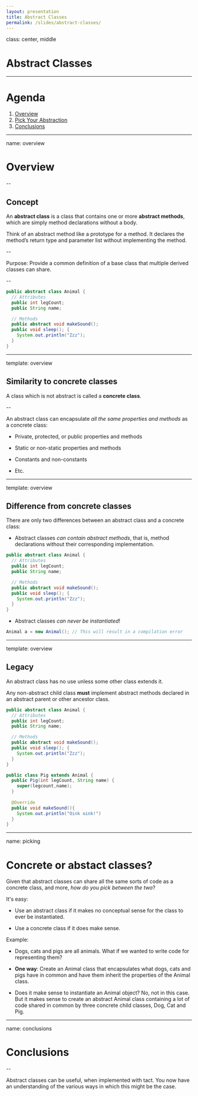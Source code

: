 ```yaml
---
layout: presentation
title: Abstract Classes
permalink: /slides/abstract-classes/
---
```


class: center, middle

# Abstract Classes

---

# Agenda

1. [Overview](#concept)
1. [Pick Your Abstraction](#picking)
1. [Conclusions](#conclusions)

---

name: overview

# Overview

--

## Concept

An **abstract class** is a class that contains one or more **abstract methods**, which are simply method declarations without a body.

Think of an abstract method like a prototype for a method. It declares the method’s return type and parameter list without implementing the method.

--

Purpose: Provide a common definition of a base class that multiple derived classes can share.

--

```java
public abstract class Animal {
  // Attributes
  public int legCount;
  public String name;

  // Methods
  public abstract void makeSound();
  public void sleep(); {
    System.out.println("Zzz");
  }
}
```

---

template: overview

## Similarity to concrete classes

A class which is not abstract is called a **concrete class**.

--

An abstract class can encapsulate _all the same properties and methods_ as a concrete class:

- Private, protected, or public properties and methods

- Static or non-static properties and methods

- Constants and non-constants

- Etc.

---

template: overview

## Difference from concrete classes

There are only two differences between an abstract class and a concrete class:

- Abstract classes _can contain abstract methods_, that is, method declarations without their corresponding implementation.

```java
public abstract class Animal {
  // Attributes
  public int legCount;
  public String name;

  // Methods
  public abstract void makeSound();
  public void sleep(); {
    System.out.println("Zzz");
  }
}
```

- Abstract classes _can never be instantiated_!

```java
Animal a = new Animal(); // This will result in a compilation error
```

---

template: overview

## Legacy

An abstract class has no use unless some other class extends it.

Any non-abstract child class **must** implement abstract methods declared in an abstract parent or other ancestor class.

```java
public abstract class Animal {
  // Attributes
  public int legCount;
  public String name;

  // Methods
  public abstract void makeSound();
  public void sleep(); {
    System.out.println("Zzz");
  }
}
```

```java
public class Pig extends Animal {
  public Pig(int legCount, String name) {
    super(legcount,name);
  }
  
  @Override
  public void makeSound(){
    System.out.println("Oink oink!")
  }
}
```

---

name: picking

# Concrete or abstact classes?

Given that abstract classes can share all the same sorts of code as a concrete class, and more, _how do you pick between the two_?

It's easy:

- Use an abstract class if it makes no conceptual sense for the class to ever be instantiated.

- Use a concrete class if it does make sense.

Example:

- Dogs, cats and pigs are all animals. What if we wanted to write code for representing them? 

- **One way**: Create an Animal class that encapsulates what dogs, cats and pigs have in common and have them inherit the properties of the Animal class.

- Does it make sense to instantiate an Animal object? No, not in this case. But it makes sense to create an abstract Animal class containing a lot of code shared in common by three concrete child classes, Dog, Cat and Pig.

---

name: conclusions

# Conclusions

--

Abstract classes can be useful, when implemented with tact. You now have an understanding of the various ways in which this might be the case.
